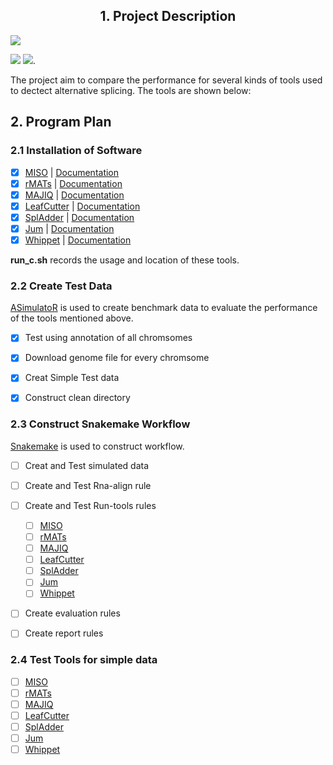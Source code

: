 ## <center> 1. Project Description 
![](https://cdn.jsdelivr.net/gh/cauliyang/blog-image@main//img/20210417053027.png)   

![](https://img.shields.io/static/v1?label=Python&message=3.6&color=<COLOR>&style=for-the-badge&logo=Python) [![](https://img.shields.io/static/v1?label=Snakemake&message=≥5.7.0&color=<COLOR>&style=for-the-badge&logo=snakemake)](https://github.com/snakemake/snakemake-wrappers/blob/38ad23b0e4f58ce7dbd8d32612157f449ca02c62/docs/index.rst). 


The project aim to compare the performance for several kinds of tools used to dectect alternative splicing. The  tools are shown below: 


## 2. Program Plan 

### 2.1  Installation of Software

 - [x] [MISO](http://hollywood.mit.edu/burgelab/miso/) | [Documentation](https://miso.readthedocs.io/en/fastmiso/#using-miso-on-a-cluster)
 - [x]  [rMATs](http://rnaseq-mats.sourceforge.net/index.html) | [Documentation](https://github.com/Xinglab/rmats-turbo/blob/v4.1.1/README.md)
 - [x] [MAJIQ](https://majiq.biociphers.org/) | [Documentation](https://biociphers.bitbucket.io/majiq/MAJIQ.html#builder)
 - [x] [LeafCutter](https://davidaknowles.github.io/leafcutter/) | [Documentation](https://davidaknowles.github.io/leafcutter/articles/Installation.html)
 - [x] [SplAdder](https://github.com/ratschlab/spladder) | [Documentation](https://spladder.readthedocs.io/en/latest/general.html)
 - [x] [Jum](https://github.com/qqwang-berkeley/JUM) | [Documentation](https://github.com/qqwang-berkeley/JUM/wiki/A-Hitchhiker's-guide-to-JUM-(version-2.0.2-))
 - [x] [Whippet](https://github.com/timbitz/Whippet.jl) | [Documentation](https://github.com/timbitz/Whippet.jl)

**run\_c.sh** records the usage and location of these tools. 

### 2.2 Create Test Data 

[ASimulatoR](https://github.com/biomedbigdata/ASimulatoR) is used to create benchmark data to evaluate the performance of the tools mentioned above.  

- [x] Test using annotation of all chromsomes
- [x] Download genome file for every chromsome
- [x] Creat Simple Test data 
- [x] Construct clean directory


### 2.3 Construct Snakemake Workflow 

[Snakemake](https://github.com/snakemake/snakemake-wrappers/blob/38ad23b0e4f58ce7dbd8d32612157f449ca02c62/docs/index.rst) is used to construct workflow. 

- [ ] Creat and Test simulated data  
- [ ] Create and Test Rna-align rule 
- [ ] Create and Test Run-tools rules
	- [ ] [MISO](http://hollywood.mit.edu/burgelab/miso/)
	- [ ]  [rMATs](http://rnaseq-mats.sourceforge.net/index.html) 
	- [ ] [MAJIQ](https://majiq.biociphers.org/)
	- [ ] [LeafCutter](https://davidaknowles.github.io/leafcutter/)
	- [ ] [SplAdder](https://github.com/ratschlab/spladder)
	- [ ] [Jum](https://github.com/qqwang-berkeley/JUM)
	- [ ] [Whippet](https://github.com/timbitz/Whippet.jl)
- [ ] Create evaluation rules 
- [ ] Create report rules 
 
 
### 2.4 Test Tools for simple data 
 
- [ ] [MISO](http://hollywood.mit.edu/burgelab/miso/)
- [ ]  [rMATs](http://rnaseq-mats.sourceforge.net/index.html) 
- [ ] [MAJIQ](https://majiq.biociphers.org/)
- [ ] [LeafCutter](https://davidaknowles.github.io/leafcutter/)
- [ ] [SplAdder](https://github.com/ratschlab/spladder)
- [ ] [Jum](https://github.com/qqwang-berkeley/JUM)
- [ ] [Whippet](https://github.com/timbitz/Whippet.jl)

<!--stackedit_data:
eyJoaXN0b3J5IjpbLTU3OTI4MDMzNCwtMTI0MjIxMzYxNiwtOT
kxMzA4NjQsODg5MDQyODcyLC0xODM1ODg2NjM5LDE2NDAxOTIz
NzcsLTk5NzE3MDg3NywtODUwMzc0ODAzLDE0MjY2NzA5MTUsMT
A5ODQ4ODk2MSwxMzk5MTgwMDgxLC01MzMxODk0MTUsLTI5ODQy
NzA2OCwtMTEwNTc3MDYyMSwxMDU3NTY3MTk5LC0xNTcyNTc1ND
M2LDYyNzQ4MDc5NiwxOTkwOTQ2NzU3LDMyMDgwNDA3NSwxOTY1
ODk2NDFdfQ==
-->